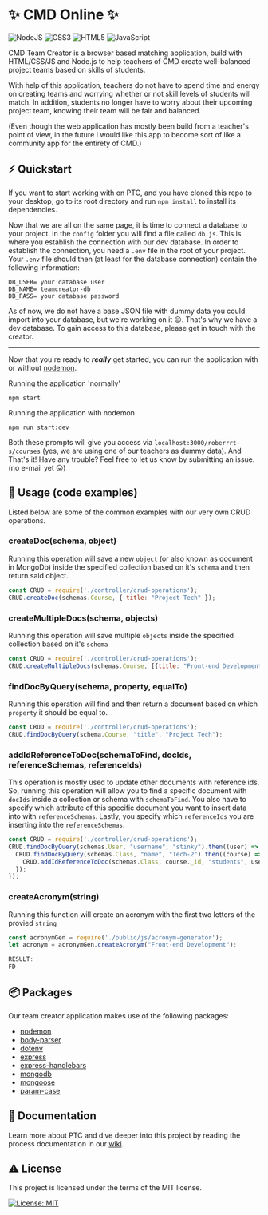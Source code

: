 # :sparkles: CMD Online :sparkles:
![NodeJS](https://img.shields.io/badge/node.js-6DA55F?style=for-the-badge&logo=node.js&logoColor=white) ![CSS3](https://img.shields.io/badge/css3-%231572B6.svg?style=for-the-badge&logo=css3&logoColor=white) ![HTML5](https://img.shields.io/badge/html5-%23E34F26.svg?style=for-the-badge&logo=html5&logoColor=white) ![JavaScript](https://img.shields.io/badge/javascript-%23323330.svg?style=for-the-badge&logo=javascript&logoColor=%23F7DF1E)

CMD Team Creator is a browser based matching application, build with HTML/CSS/JS and Node.js to help teachers of CMD create well-balanced project teams based on skills of students. 

With help of this application, teachers do not have to spend time and energy on creating teams and worrying whether or not skill levels of students will match. In addition, students no longer have to worry about their upcoming project team, knowing their team will be fair and balanced.

<!-- ![Team creator forms](./public/images/readme/team_creator-preview.jpg) -->

(Even though the web application has mostly been build from a teacher's point of view, in the future I would like this app to become sort of like a community app for the entirety of CMD.)

## :zap: Quickstart
 If you want to start working with on PTC, and you have cloned this repo to your desktop, go to its root directory and run `npm install` to install its dependencies.

Now that we are all on the same page, it is time to connect a database to your project. In the `config` folder you will find a file called `db.js`. This is where you establish the connection with our dev database. In order to establish the connection, you need a `.env` file in the root of your project. Your `.env` file should then (at least for the database connection) contain the following information:

~~~
DB_USER= your database user
DB_NAME= teamcreator-db
DB_PASS= your database password
~~~

As of now, we do not have a base JSON file with dummy data you could import into your database, but we're working on it :wink:. That's why we have a dev database. To gain access to this database, please get in touch with the creator.

---

Now that you're ready to ***really*** get started, you can run the application with or without [nodemon](https://www.npmjs.com/package/nodemon). 

Running the application 'normally'
~~~
npm start
~~~

Running the application with nodemon
~~~
npm run start:dev
~~~

Both these prompts will give you access via `localhost:3000/roberrrt-s/courses` (yes, we are using one of our teachers as dummy data). And That's it! Have any trouble? Feel free to let us know by submitting an issue. (no e-mail yet :stuck_out_tongue:)

## :eyes: Usage (code examples)
Listed below are some of the common examples with our very own CRUD operations.

### createDoc(schema, object)
Running this operation will save a new `object` (or also known as document in MongoDb) inside the specified collection based on it's `schema` and then return said object.

```javascript
const CRUD = require('./controller/crud-operations');
CRUD.createDoc(schemas.Course, { title: "Project Tech" });
```

### createMultipleDocs(schema, objects)
Running this operation will save multiple `objects` inside the specified collection based on it's `schema`

```javascript
const CRUD = require('./controller/crud-operations');
CRUD.createMultipleDocs(schemas.Course, [{title: "Front-end Development"}, {title: "Project Tech"}]);
```

### findDocByQuery(schema, property, equalTo)
Running this operation will find and then return a document based on which `property` it should be equal to.

```javascript
const CRUD = require('./controller/crud-operations');
CRUD.findDocByQuery(schema.Course, "title", "Project Tech");
```

### addIdReferenceToDoc(schemaToFind, docIds, referenceSchemas, referenceIds)
This operation is mostly used to update other documents with reference ids. So, running this operation will allow you to find a specific document with `docIds` inside a collection or schema with `schemaToFind`. You also have to specify which attribute of this specific document you want to insert data into with `referenceSchemas`. Lastly, you specify which `referenceIds` you are inserting into the `referenceSchemas`.

```javascript
const CRUD = require('./controller/crud-operations');
CRUD.findDocByQuery(schemas.User, "username", "stinky").then((user) => {
  CRUD.findDocByQuery(schemas.Class, "name", "Tech-2").then((course) => {
    CRUD.addIdReferenceToDoc(schemas.Class, course._id, "students", user._id);
  });
});
```

### createAcronym(string)
Running this function will create an acronym with the first two letters of the provied `string`

```javascript
const acronymGen = require('./public/js/acronym-generator');
let acronym = acronymGen.createAcronym("Front-end Development");

RESULT:
FD
```

## :package: Packages
Our team creator application makes use of the following packages:
- [nodemon](https://www.npmjs.com/package/nodemon)
- [body-parser](https://www.npmjs.com/package/body-parser)
- [dotenv](https://www.npmjs.com/package/dotenv)
- [express](https://www.npmjs.com/package/express)
- [express-handlebars](https://www.npmjs.com/package/express-handlebars)
- [mongodb](https://www.npmjs.com/package/mongodb)
- [mongoose](https://www.npmjs.com/package/mongoose)
- [param-case](https://www.npmjs.com/package/param-case)

## :memo: Documentation

Learn more about PTC and dive deeper into this project by reading the process documentation in our [wiki](https://github.com/noyamirai/projectteamcreator/wiki).

## :warning: License

This project is licensed under the terms of the MIT license.

[![License: MIT](https://img.shields.io/badge/License-MIT-yellow.svg)](https://github.com/noyamirai/projectteamcreator/blob/main/LICENSE)


